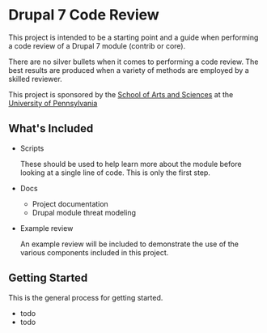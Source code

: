 # Drupal 7 Code Review

This project is intended to be a starting point and a guide when performing a
code review of a Drupal 7 module (contrib or core).

There are no silver bullets when it comes to performing a code review. The
best results are produced when a variety of methods are employed by a skilled
reviewer.

This project is sponsored by the [School of Arts and Sciences][2] at the
[University of Pennsylvania][1]


## What's Included

- Scripts

    These should be used to help learn more about the module before looking at
    a single line of code. This is only the first step.

- Docs

    - Project documentation
    - Drupal module threat modeling

- Example review

    An example review will be included to demonstrate the use of the various
    components included in this project.


## Getting Started

This is the general process for getting started.

- todo
- todo


[1]: http://www.upenn.edu
[2]: http://www.sas.upenn.edu
